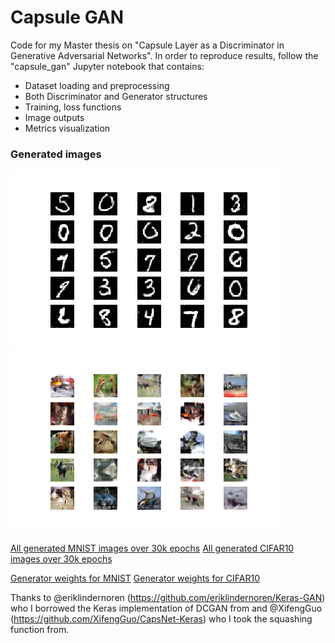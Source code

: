 # Capsule GAN

Code for my Master thesis on "Capsule Layer as a Discriminator in Generative Adversarial Networks". In order to reproduce results, follow the "capsule_gan" Jupyter notebook that contains:
* Dataset loading and preprocessing
* Both Discriminator and Generator structures
* Training, loss functions
* Image outputs
* Metrics visualization

### Generated images
![MNIST_output](/out_metrics/mnist_output_sample.png?raw=true)
![CIFAR10_output](/out_metrics/cifar10_output_sample.png?raw=true)

[All generated MNIST images over 30k epochs](https://www.amazon.com/clouddrive/share/V99W1XhuDg0U7ZABNXwtHBVaacMzqdUCKkI6m9Vp4HG)
[All generated CIFAR10 images over 30k epochs](https://www.amazon.com/clouddrive/share/BKlDzoKMhrFnIQu9LqH7KcrYvP9ZKoZF1oc5wjMPFRc)

[Generator weights for MNIST](https://www.amazon.com/clouddrive/share/wSRq5KX7IrWKaxvdsyGZubh9WcffzrfEFW89mEgQdLC)
[Generator weights for CIFAR10](https://www.amazon.com/clouddrive/share/2CKaZZdGlJqyT5WXnYu1Zbka1Vldtr9yCNffYWwz8Wn)

Thanks to @eriklindernoren (<https://github.com/eriklindernoren/Keras-GAN>) who I borrowed the Keras implementation of DCGAN from and @XifengGuo (<https://github.com/XifengGuo/CapsNet-Keras>) who I took the squashing function from.